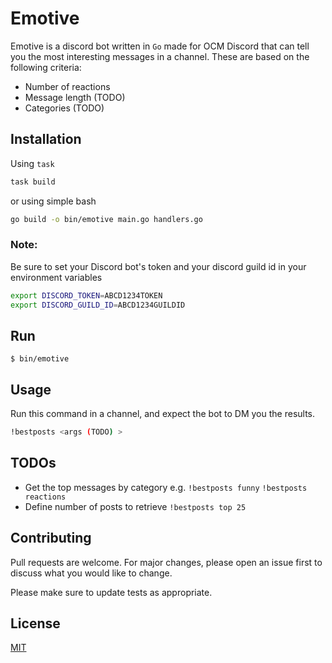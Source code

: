 # Emotive

Emotive is a discord bot written in `Go` made for OCM Discord that can tell you the most interesting messages in a channel. These are based on the following criteria:
- Number of reactions
- Message length (TODO)
- Categories (TODO)

## Installation

Using `task`

```bash
task build
```

or using simple bash
```bash
go build -o bin/emotive main.go handlers.go
```

### Note:
Be sure to set your Discord bot's token and your discord guild id in your environment variables
```bash
export DISCORD_TOKEN=ABCD1234TOKEN
export DISCORD_GUILD_ID=ABCD1234GUILDID
```

## Run
```
$ bin/emotive
```

## Usage
 Run this command in a channel, and expect the bot to DM you the results.
```bash
!bestposts <args (TODO) >
```
## TODOs
- Get the top messages by category e.g.
`!bestposts funny`
`!bestposts reactions`
- Define number of posts to retrieve
`!bestposts top 25`

## Contributing
Pull requests are welcome. For major changes, please open an issue first to discuss what you would like to change.

Please make sure to update tests as appropriate.

## License
[MIT](https://choosealicense.com/licenses/mit/)